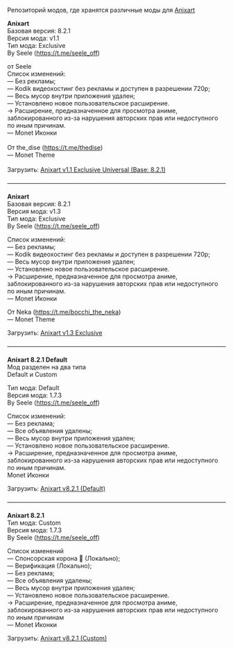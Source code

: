 Репозиторий модов, где хранятся различные моды для <a href="https://seele-off.github.io/anixart/repository">Anixart</a>

<b>Anixart</b><br>Базовая версия: 8.2.1<br>Версия мода: v1.1<br>Тип мода: Exclusive<br>By Seele (https://t.me/seele_off)

от Seele<br>Список изменений:<br>— Без рекламы;<br>— Kodik видеохостинг без рекламы и доступен в разрешении 720p;<br>— Весь мусор внутри приложения удален;<br>— Установлено новое пользовательское расширение.<br>→ Расширение, предназначенное для просмотра аниме, заблокированного из-за нарушения авторских прав или недоступного по иным причинам.<br>— Monet Иконки<br><br>От the_dise (https://t.me/thedise)<br>— Monet Theme<br><br>Загрузить: <a href="https://github.com/seele-off/anixart/releases/download/anixart-monet-theme-mod-universal/Anixart_v8.2.1_Exclusive_Universal.apk">Anixart v1.1 Exclusive Universal (Base: 8.2.1)</a>

————————————————————————————————————

<b>Anixart</b><br>Базовая версия: 8.2.1<br>Версия мода: v1.3<br>Тип мода: Exclusive<br>By Seele (https://t.me/seele_off)

Список изменений:<br>— Без рекламы;<br>— Kodik видеохостинг без рекламы и доступен в разрешении 720p;<br>— Весь мусор внутри приложения удален;<br>— Установлено новое пользовательское расширение.<br>→ Расширение, предназначенное для просмотра аниме, заблокированного из-за нарушения авторских прав или недоступного по иным причинам.<br>— Monet Иконки

От Neka (https://t.me/bocchi_the_neka)<br>— Monet Theme

Загрузить: <a href="https://github.com/seele-off/anixart/releases/download/anixart-monet-theme-mod/Anixart_v8.2.1_Exclusive.apk">Anixart v1.3 Exclusive</a>

————————————————————————————————————

<b>Anixart 8.2.1 Default</b><br>Мод разделен на два типа<br>Default и Custom

Тип мода: Default<br>Версия мода: 1.7.3<br>By Seele (https://t.me/seele_off)

Список изменений:<br>— Без реклама;<br>— Все объявления удалены;<br>— Весь мусор внутри приложения удален;<br>— Установлено новое пользовательское расширение.<br>→ Расширение, предназначенное для просмотра аниме, заблокированного из-за нарушения авторских прав или недоступного по иным причинам.<br>Monet Иконки

Загрузить: <a href="https://github.com/seele-off/anixart/releases/download/anixart-default-mod/Anixart_v8.2.1_Default.apk">Anixart v8.2.1 (Default)</a>

————————————————————————————————————

<b>Anixart 8.2.1 </b><br>Тип мода: Custom<br>Версия мода: 1.7.3<br>By Seele (https://t.me/seele_off)

Cписок изменений<br>— Спонсорская корона 👑 (Локально);<br>— Верификация (Локально);<br>— Без реклама;<br>— Все объявления удалены;<br>— Весь мусор внутри приложения удален;<br>— Установлено новое пользовательское расширение.<br>→ Расширение, предназначенное для просмотра аниме, заблокированного из-за нарушения авторских прав или недоступного по иным причинам<br>— Monet Иконки

Загрузить: <a href="https://github.com/seele-off/anixart/releases/download/anixart-custom-mod/Anixart_v8.2.1_Custom.apk">Anixart v8.2.1 (Custom)</a>
